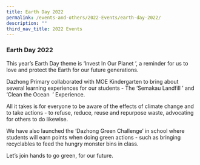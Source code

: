 ```yaml
---
title: Earth Day 2022
permalink: /events-and-others/2022-Events/earth-day-2022/
description: ""
third_nav_title: 2022 Events
---
```

### Earth Day 2022

This year’s Earth Day theme is ‘Invest In Our Planet ’, a reminder for us to love and protect the Earth for our future generations.

Dazhong Primary collaborated with MOE Kindergarten to bring about several learning experiences for our students - The ‘Semakau Landfill ’ and ‘Clean the Ocean  ’ Experience. 

All it takes is for everyone to be aware of the effects of climate change and to take actions - to refuse, reduce, reuse and repurpose waste, advocating for others to do likewise. 


We have also launched the ‘Dazhong Green Challenge’ in school where students will earn points when doing green actions - such as bringing recyclables to feed the hungry monster bins in class. 

Let’s join hands to go green, for our future.

